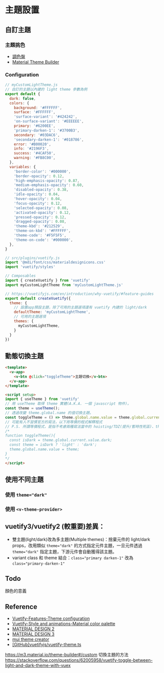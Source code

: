 # 主題設置
## 自訂主題

### 主題挑色
  - [調色盤](https://vuetifyjs.com/en/styles/colors/)
  - [Material Theme Builder](https://m3.material.io/theme-builder#/dynamic)
### Configuration
```js
// myCustomLightTheme.js
// 自訂的主題以內建的 light theme 參數為例
export default {
  dark: false,
  colors: {
    background: '#FFFFFF',
    surface: '#FFFFFF',
    'surface-variant': '#424242',
    'on-surface-variant': '#EEEEEE',
    primary: '#6200EE',
    'primary-darken-1': '#3700B3',
    secondary: '#03DAC6',
    'secondary-darken-1': '#018786',
    error: '#B00020',
    info: '#2196F3',
    success: '#4CAF50',
    warning: '#FB8C00',
  },
  variables: {
    'border-color': '#000000',
    'border-opacity': 0.12,
    'high-emphasis-opacity': 0.87,
    'medium-emphasis-opacity': 0.60,
    'disabled-opacity': 0.38,
    'idle-opacity': 0.04,
    'hover-opacity': 0.04,
    'focus-opacity': 0.12,
    'selected-opacity': 0.08,
    'activated-opacity': 0.12,
    'pressed-opacity': 0.12,
    'dragged-opacity': 0.08,
    'theme-kbd': '#212529',
    'theme-on-kbd': '#FFFFFF',
    'theme-code': '#F5F5F5',
    'theme-on-code': '#000000',
  },
}
```

```js
// src/plugins/vuetify.js
import '@mdi/font/css/materialdesignicons.css'
import 'vuetify/styles'

// Composables
import { createVuetify } from 'vuetify'
import myCustomLightTheme from 'myCustomLightTheme.js'

// https://vuetifyjs.com/en/introduction/why-vuetify/#feature-guides
export default createVuetify({
  theme: {
    // 設置app預設主題，除了可用的主題選項還有 vuetify 內建的 light/dark
    defaultTheme: 'myCustomLightTheme',
    // 可用的主題選項
    themes: {
      myCustomLightTheme,
    }
  }
})
```
## 動態切換主題
```html
<template>
  <v-app>
    <v-btn @click="toggleTheme">主題切換</v-btn>
  </v-app>
</template>

<script setup>
import { useTheme } from 'vuetify'
// 用 useTheme 取得 theme 實體(A.K.A. 一個 javascript 物件)。
const theme = useTheme();
// 透過改變 theme.global.name 的值切換主題。
const toggleTheme = () => theme.global.name.value = theme.global.current.value.dark ? 'light' : 'dark'
// 可能有人不習慣官方的寫法，以下用等價的程式解釋程式
// P.S. 所謂等價程式，是指不考慮兩種寫法當中的 hoisting/TDZ(提升/暫時性死區)、this binding(this 指涉) 等等細節差異。
/* 
function toggleTheme(){
  const isDark = theme.global.current.value.dark;
  const theme = isDark ? 'light' : 'dark';
  theme.global.name.value = theme;
}
*/
</script>
```
## 使用不同主題
### 使用 `theme="dark"`
### 使用 `<v-theme-provider>`

## vuetify3/vuetify2 (較重要)差異： 
  - 雙主題(light/dark)改為多主題(Multiple themes)：捨棄元件的 light/dark props，改用類似 `theme="dark"` 的方式指定元件主題，一旦元件透過 `theme="dark"` 指定主題，下游元件會自動獲得該主題。
  - variant class 和 theme 結合：`class="primary darken-1"` 改為 `class="primary-darken-1"`
## Todo
顏色的意義
## Reference
- [Vuetify-Features-Theme configuration](https://next.vuetifyjs.com/en/features/theme/)
- [Vuetify-Style and animations-Material color palette](https://next.vuetifyjs.com/en/styles/colors/)
- [MATERIAL DESIGN 2](https://m2.material.io/)
- [MATERIAL DESIGN 3](https://m3.material.io/)
- [mui theme creator](https://bareynol.github.io/mui-theme-creator/)
- [[GitHub]vuetifyjs/vuetify-theme.ts](https://github.com/vuetifyjs/vuetify/blob/master/packages/vuetify/src/composables/theme.ts)

https://m3.material.io/theme-builder#/custom
切換主題的方法   
https://stackoverflow.com/questions/62005958/vuetify-toggle-between-light-and-dark-theme-with-vuex